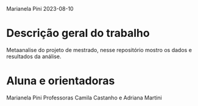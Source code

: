 Marianela Pini
2023-08-10

<!-- README.md is generated from README.Rmd. Please edit that file -->

# Descrição geral do trabalho

Metaanalise do projeto de mestrado, nesse repositório mostro os dados e
resultados da análise.

# Aluna e orientadoras

Marianela Pini Professoras Camila Castanho e Adriana Martini
